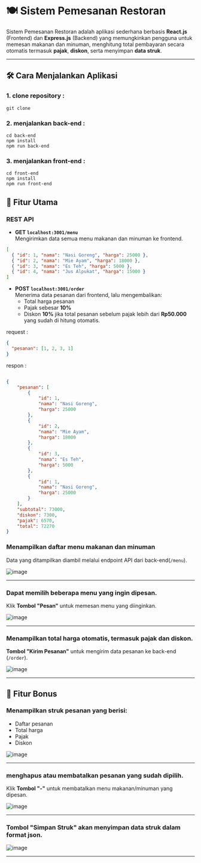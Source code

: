 # 🍽️ Sistem Pemesanan Restoran

Sistem Pemesanan Restoran adalah aplikasi sederhana berbasis **React.js** (Frontend) dan **Express.js** (Backend) yang memungkinkan pengguna untuk memesan makanan dan minuman, menghitung total pembayaran secara otomatis termasuk **pajak**, **diskon**, serta menyimpan **data struk**.

---
## 🛠️ Cara Menjalankan Aplikasi
### 1. clone repository :
```
git clone
```
### 2. menjalankan back-end :
```
cd back-end
npm install
npm run back-end
```
### 3. menjalankan front-end :
```
cd front-end
npm install
npm run front-end
```

## 🚀 Fitur Utama

### REST API
- **GET `localhost:3001/menu`**  
  Mengirimkan data semua menu makanan dan minuman ke frontend.
```json
[
  { "id": 1, "nama": "Nasi Goreng", "harga": 25000 },
  { "id": 2, "nama": "Mie Ayam", "harga": 18000 },
  { "id": 3, "nama": "Es Teh", "harga": 5000 },
  { "id": 4, "nama": "Jus Alpukat", "harga": 15000 }
]
```

- **POST `localhost:3001/order`**  
  Menerima data pesanan dari frontend, lalu mengembalikan:
  - Total harga pesanan
  - Pajak sebesar **10%**
  - Diskon **10%** jika total pesanan sebelum pajak lebih dari **Rp50.000**
  yang sudah di hitung otomatis.

request :
```json
{
  "pesanan": [1, 2, 3, 1]
}
```

respon : 
```json

{
    "pesanan": [
        {
            "id": 1,
            "nama": "Nasi Goreng",
            "harga": 25000
        },
        {
            "id": 2,
            "nama": "Mie Ayam",
            "harga": 18000
        },
        {
            "id": 3,
            "nama": "Es Teh",
            "harga": 5000
        },
        {
            "id": 1,
            "nama": "Nasi Goreng",
            "harga": 25000
        }
    ],
    "subtotal": 73000,
    "diskon": 7300,
    "pajak": 6570,
    "total": 72270
}
```


### Menampilkan daftar menu makanan dan minuman
Data yang ditampilkan diambil melalui endpoint API dari back-end(`/menu`).

![image](https://github.com/user-attachments/assets/5f680bfc-8532-4db4-b038-0ac558e78e06)

---

### Dapat memilih beberapa menu yang ingin dipesan.
Klik **Tombol "Pesan"** untuk memesan menu yang diinginkan.

![image](https://github.com/user-attachments/assets/2afb4622-a8e4-47ec-95fa-2e6697877271)

---

### Menampilkan total harga otomatis, termasuk pajak dan diskon.
**Tombol "Kirim Pesanan"** untuk mengirim data pesanan ke back-end (`/order`).

  ![image](https://github.com/user-attachments/assets/a8fba165-5944-42e5-a2eb-53d9b96ee5c8)
  
---

## 📒 Fitur Bonus

### Menampilkan **struk pesanan** yang berisi:
  - Daftar pesanan
  - Total harga
  - Pajak
  - Diskon
    
  ![image](https://github.com/user-attachments/assets/18dc6cd5-ceb6-4a3e-bae4-21df028f206e)

---

### **menghapus atau membatalkan** pesanan yang sudah dipilih.
Klik **Tombol "-"** untuk membatalkan menu makanan/minuman yang dipesan.

![image](https://github.com/user-attachments/assets/5f680bfc-8532-4db4-b038-0ac558e78e06)

---

### **Tombol "Simpan Struk"** akan menyimpan data struk dalam format json.
  ![image](https://github.com/user-attachments/assets/18dc6cd5-ceb6-4a3e-bae4-21df028f206e)

---


